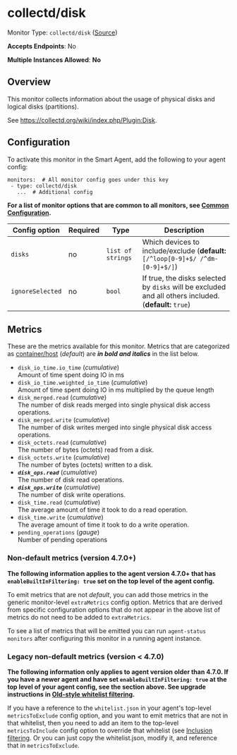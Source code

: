 
<!--- Generated by to-integrations-repo script in Smart Agent repo, DO NOT MODIFY HERE --->
<!--- GENERATED BY gomplate from scripts/docs/templates/monitor-page.md.tmpl --->

# collectd/disk

Monitor Type: `collectd/disk` ([Source](https://github.com/signalfx/signalfx-agent/tree/master/internal/monitors/collectd/disk))

**Accepts Endpoints**: No

**Multiple Instances Allowed**: **No**

## Overview

This monitor collects information about the usage of
physical disks and logical disks (partitions).

See https://collectd.org/wiki/index.php/Plugin:Disk.


## Configuration

To activate this monitor in the Smart Agent, add the following to your
agent config:

```
monitors:  # All monitor config goes under this key
 - type: collectd/disk
   ...  # Additional config
```

**For a list of monitor options that are common to all monitors, see [Common
Configuration](../monitor-config.html#common-configuration).**


| Config option | Required | Type | Description |
| --- | --- | --- | --- |
| `disks` | no | `list of strings` | Which devices to include/exclude (**default:** `[/^loop[0-9]+$/ /^dm-[0-9]+$/]`) |
| `ignoreSelected` | no | `bool` | If true, the disks selected by `disks` will be excluded and all others included. (**default:** `true`) |


## Metrics

These are the metrics available for this monitor.
Metrics that are categorized as
[container/host](https://docs.signalfx.com/en/latest/admin-guide/usage.html#about-custom-bundled-and-high-resolution-metrics)
(*default*) are ***in bold and italics*** in the list below.


 - `disk_io_time.io_time` (*cumulative*)<br>    Amount of time spent doing IO in ms
 - `disk_io_time.weighted_io_time` (*cumulative*)<br>    Amount of time spent doing IO in ms multiplied by the queue length
 - `disk_merged.read` (*cumulative*)<br>    The number of disk reads merged into single physical disk access operations.
 - `disk_merged.write` (*cumulative*)<br>    The number of disk writes merged into single physical disk access operations.
 - `disk_octets.read` (*cumulative*)<br>    The number of bytes (octets) read from a disk.
 - `disk_octets.write` (*cumulative*)<br>    The number of bytes (octets) written to a disk.
 - ***`disk_ops.read`*** (*cumulative*)<br>    The number of disk read operations.
 - ***`disk_ops.write`*** (*cumulative*)<br>    The number of disk write operations.
 - `disk_time.read` (*cumulative*)<br>    The average amount of time it took to do a read operation.
 - `disk_time.write` (*cumulative*)<br>    The average amount of time it took to do a write operation.
 - `pending_operations` (*gauge*)<br>    Number of pending operations

### Non-default metrics (version 4.7.0+)

**The following information applies to the agent version 4.7.0+ that has
`enableBuiltInFiltering: true` set on the top level of the agent config.**

To emit metrics that are not _default_, you can add those metrics in the
generic monitor-level `extraMetrics` config option.  Metrics that are derived
from specific configuration options that do not appear in the above list of
metrics do not need to be added to `extraMetrics`.

To see a list of metrics that will be emitted you can run `agent-status
monitors` after configuring this monitor in a running agent instance.

### Legacy non-default metrics (version < 4.7.0)

**The following information only applies to agent version older than 4.7.0. If
you have a newer agent and have set `enableBuiltInFiltering: true` at the top
level of your agent config, see the section above. See upgrade instructions in
[Old-style whitelist filtering](../legacy-filtering.html#old-style-whitelist-filtering).**

If you have a reference to the `whitelist.json` in your agent's top-level
`metricsToExclude` config option, and you want to emit metrics that are not in
that whitelist, then you need to add an item to the top-level
`metricsToInclude` config option to override that whitelist (see [Inclusion
filtering](../legacy-filtering.html#inclusion-filtering).  Or you can just
copy the whitelist.json, modify it, and reference that in `metricsToExclude`.



